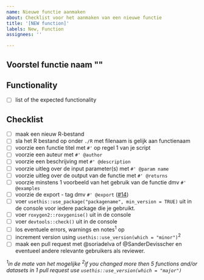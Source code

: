 ```yaml
---
name: Nieuwe functie aanmaken
about: Checklist voor het aanmaken van een nieuwe functie
title: '[NEW function]'
labels: New, Function
assignees: ''

---
```

## Voorstel functie naam "<functienaam>"

## Functionality
- [ ] list of the expected functionality

## Checklist
- [ ] maak een nieuw R-bestand 
- [ ] sla het R bestand op onder `./R` met filenaam is gelijk aan functienaam
- [ ] voorzie een functie titel met `#'` op regel 1 van je script
- [ ] voorzie een auteur met `#' @author`
- [ ] voorzie een beschrijving met `#' @description`
- [ ] voorzie uitleg over de input parameter(s) met `#' @param name`
- [ ] voorzie uitleg over de output van de functie met `#' @returns`
- [ ] voorzie minstens 1 voorbeeld van het gebruik van de functie dmv `#' @examples`
- [ ] voorzie de export - tag dmv `#' @export` ([#14](https://github.com/inbo/fistools/issues/14))
- [ ] voer `usethis::use_package("packagename", min_version = TRUE)` uit in de console voor iedere package die je gebruikt. 
- [ ] voer `roxygen2::roxygenise()` uit in de console
- [ ] voer `devtools::check()` uit in de console
- [ ] los eventuele errors, warnings en notes<sup>1</sup> op
- [ ] increment version using `usethis::use_version(which = "minor")`<sup>2</sup>
- [ ] maak een pull request met @soriadelva of @SanderDevisscher en eventueel andere relevante gebruikers als reviewer.

*<sup>1</sup>in de mate van het mogelijke*
*<sup>2</sup>if you changed more then 5 functions and/or datasets in 1 pull request use `usethis::use_version(which = "major")`*
